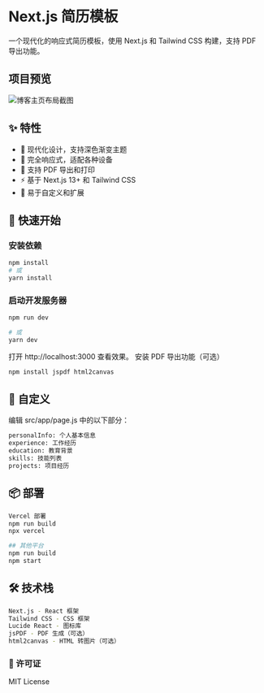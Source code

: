 # Next.js 简历模板

一个现代化的响应式简历模板，使用 Next.js 和 Tailwind CSS 构建，支持 PDF 导出功能。

## 项目预览

![博客主页布局截图](https://i.imgur.com/TWKIaBp.png)

## ✨ 特性

- 🎨 现代化设计，支持深色渐变主题
- 📱 完全响应式，适配各种设备
- 📄 支持 PDF 导出和打印
- ⚡ 基于 Next.js 13+ 和 Tailwind CSS
- 🎯 易于自定义和扩展

## 🚀 快速开始

### 安装依赖
```bash
npm install
# 或
yarn install
```


###  启动开发服务器
```bash
npm run dev

# 或
yarn dev
```
打开 http://localhost:3000 查看效果。
安装 PDF 导出功能（可选）
```bash
npm install jspdf html2canvas
```

## 🎨 自定义

编辑 src/app/page.js 中的以下部分：
```bash
personalInfo: 个人基本信息
experience: 工作经历
education: 教育背景
skills: 技能列表
projects: 项目经历
```

## 📦 部署
```bash
Vercel 部署
npm run build
npx vercel

## 其他平台
npm run build
npm start
```


## 🛠️ 技术栈
```bash
Next.js - React 框架
Tailwind CSS - CSS 框架
Lucide React - 图标库
jsPDF - PDF 生成（可选）
html2canvas - HTML 转图片（可选）
```


### 📄 许可证
MIT License